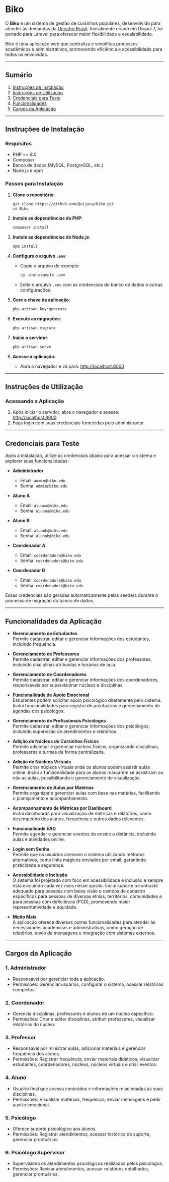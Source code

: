 # Biko

O **Biko** é um sistema de gestão de cursinhos populares, desenvolvido para atender às demandas da [Uneafro Brasil](http://uneafrobrasil.org/). Inicialmente criado em Drupal 7, foi portado para Laravel para oferecer maior flexibilidade e escalabilidade.

Biko é uma aplicação web que centraliza e simplifica processos acadêmicos e administrativos, promovendo eficiência e acessibilidade para todos os envolvidos.

---

## Sumário

1. [Instruções de Instalação](#instruções-de-instalação)
2. [Instruções de Utilização](#instruções-de-utilização)
3. [Credenciais para Teste](#credenciais-para-teste)
4. [Funcionalidades](#funcionalidades-da-aplicação)
5. [Cargos da Aplicação](#cargos-da-aplicação)

---

## Instruções de Instalação

### Requisitos

- PHP >= 8.0
- Composer
- Banco de dados (MySQL, PostgreSQL, etc.)
- Node.js e npm

### Passos para Instalação

1. **Clone o repositório**:

   ```bash
   git clone https://github.com/Quijaua/Biko.git
   cd Biko
   ```

2. **Instale as dependências do PHP**:

   ```bash
   composer install
   ```

3. **Instale as dependências do Node.js**:

   ```bash
   npm install
   ```

4. **Configure o arquivo `.env`**:

   - Copie o arquivo de exemplo:
     ```bash
     cp .env.example .env
     ```
   - Edite o arquivo `.env` com as credenciais do banco de dados e outras configurações.

5. **Gere a chave da aplicação**:

   ```bash
   php artisan key:generate
   ```

6. **Execute as migrações**:

   ```bash
   php artisan migrate
   ```

7. **Inicie o servidor**:

   ```bash
   php artisan serve
   ```

8. **Acesse a aplicação**:
   - Abra o navegador e vá para: [http://localhost:8000](http://localhost:8000)

---

## Instruções de Utilização

### Acessando a Aplicação

1. Após iniciar o servidor, abra o navegador e acesse: [http://localhost:8000](http://localhost:8000).
2. Faça login com suas credenciais fornecidas pelo administrador.

---

## Credenciais para Teste

Após a instalação, utilize as credenciais abaixo para acessar o sistema e explorar suas funcionalidades:

- **Administrador**

  - Email: `admin@biko.edu`
  - Senha: `admin@biko.edu`

- **Aluno A**

  - Email: `alunoa@biko.edu`
  - Senha: `alunoa@biko.edu`

- **Aluno B**

  - Email: `alunob@biko.edu`
  - Senha: `alunob@biko.edu`

- **Coordenador A**

  - Email: `coordenadora@biko.edu`
  - Senha: `coordenadora@biko.edu`

- **Coordenador B**
  - Email: `coordenadorb@biko.edu`
  - Senha: `coordenadorb@biko.edu`

Essas credenciais são geradas automaticamente pelas seeders durante o processo de migração do banco de dados.

---

## Funcionalidades da Aplicação

- **Gerenciamento de Estudantes**  
  Permite cadastrar, editar e gerenciar informações dos estudantes, incluindo frequência.

- **Gerenciamento de Professores**  
  Permite cadastrar, editar e gerenciar informações dos professores, incluindo disciplinas atribuídas e horários de aula.

- **Gerenciamento de Coordenadores**  
  Permite cadastrar, editar e gerenciar informações dos coordenadores, responsáveis por supervisionar núcleos e disciplinas.

- **Funcionalidade de Apoio Emocional**  
  Estudantes podem solicitar apoio psicológico diretamente pelo sistema. Inclui funcionalidades para registro de prontuários e gerenciamento de agendas dos psicólogos.

- **Gerenciamento de Profissionais Psicólogos**  
  Permite cadastrar, editar e gerenciar informações dos psicólogos, incluindo supervisão de atendimentos e relatórios.

- **Adição de Núcleos de Cursinhos Físicos**  
  Permite adicionar e gerenciar núcleos físicos, organizando disciplinas, professores e turmas de forma centralizada.

- **Adição de Núcleos Virtuais**  
  Permite criar núcleos virtuais onde os alunos podem assistir aulas online. Inclui a funcionalidade para os alunos marcarem se assistiram ou não as aulas, possibilitando o gerenciamento de visualização.

- **Gerenciamento de Aulas por Matérias**  
  Permite organizar e gerenciar aulas com base nas matérias, facilitando o planejamento e acompanhamento.

- **Acompanhamento de Métricas por Dashboard**  
  Inclui dashboards para visualização de métricas e relatórios, como desempenho dos alunos, frequência e outros dados relevantes.

- **Funcionalidade EAD**  
  Permite agendar e gerenciar eventos de ensino a distância, incluindo aulas e atividades online.

- **Login sem Senha**  
  Permite que os usuários acessem o sistema utilizando métodos alternativos, como links mágicos enviados por email, garantindo praticidade e segurança.

- **Acessibilidade e Inclusão**  
  O sistema foi projetado com foco em acessibilidade e inclusão e sempre está evoluindo cada vez mais nesse quisito. Inclui suporte a contraste adequado para pessoas com baixa visão e campos de cadastro específicos para pessoas de diversas etnias, territórios, comunidades e para pessoas com deficiência (PCD), promovendo maior representatividade e equidade.

- **Muito Mais**  
  A aplicação oferece diversas outras funcionalidades para atender às necessidades acadêmicas e administrativas, como geração de relatórios, envio de mensagens e integração com sistemas externos.

---

## Cargos da Aplicação

### 1. Administrador

- Responsável por gerenciar toda a aplicação.
- Permissões: Gerenciar usuários, configurar o sistema, acessar relatórios completos.

### 2. Coordenador

- Gerencia disciplinas, professores e alunos de um núcleo específico.
- Permissões: Criar e editar disciplinas, atribuir professores, visualizar relatórios do núcleo.

### 3. Professor

- Responsável por ministrar aulas, adicionar materiais e gerenciar frequência dos alunos.
- Permissões: Registrar frequência, enviar materiais didáticos, visualizar estudantes, coordenadores, núcleos, núcleos virtuais e criar eventos.

### 4. Aluno

- Usuário final que acessa conteúdos e informações relacionadas às suas disciplinas.
- Permissões: Visualizar materiais, frequência, enviar mensagens e pedir auxilio emocional.

### 5. Psicólogo

- Oferece suporte psicológico aos alunos.
- Permissões: Registrar atendimentos, acessar histórico de suporte, gerenciar prontuários.

### 6. Psicólogo Supervisor

- Supervisiona os atendimentos psicológicos realizados pelos psicólogos.
- Permissões: Revisar atendimentos, acessar relatórios detalhados, gerenciar prontuários.
